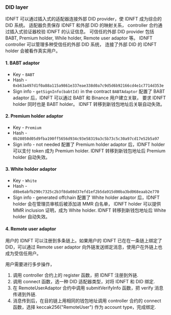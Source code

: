### DID layer
IDNFT 可以通过插入式的适配器连接外部 DID provider，使 IDNFT 成为综合的 DID 系统。
适配器负责保存 IDNFT 和外部 DID 的映射关系，
controller 合约通过插入式验证器校验 IDNFT 的认证信息。
可信任的外部 DID provider 包括 BABT, Premium holder, While holder, Remote user adaptor 等。
IDNFT controller 可以管理多种受信任的外部 DID 系统，
连接了外部 DID 的 IDNFT holder 会被看作真实用户。
#### 1. BABT adaptor
- Key - `BABT`
- Hash - `0xb63a497d1f0a88a115a9861e337eae338d0a7c9d5d6b92166cd4e1c7714d353e`
- Sign info - `getSignInfo(babtId)` in the contract `BABTAdaptor`
配置了 BABT adaptor 后，IDNFT 可以通过 BABT 和 Binance 用户建立关联，
要求 IDNFT holder 同时也是 BABT holder。
IDNFT 转移到新钱包地址后关联自动失效。
#### 2. Premium holder adaptor
- Key - `Premium`
- Hash - `0b28050d05d9fba190ff5656d934c93e58319a3c5b73c5c30a97cd17e52b5a97`
- Sign info - not needed
配置了 Premium holder adaptor 后，IDNFT holder 可以支付 token 成为 Premium holder.
IDNFT 转移到新钱包地址后 Premium holder 自动失效。
#### 3. White holder adaptor
- Key - `White`
- Hash - `d8be6abfb290c7325c2b3f8da08d37efd1ef2b5da915d00ba3bd068eaab2e770`
- Sign info - generated offchain
配置了 White holder adaptor 后，IDNFT holder 会在管理员审核后被添加进 MMR 白名单，
IDNFT holder 可以提供 MMR inclusion 证明，成为 White holder.
IDNFT 转移到新钱包地址后 White holder 自动失效。
#### 4. Remote user adaptor
用户的 IDNFT 可以注册到多条链上。如果用户的 IDNFT 已在在一条链上绑定了 DID，可以通过 Remote user adaptor
向外链发送绑定消息，使用户在外链上也成为受信任用户。

用户需要进行多步操作，
1. 调用 controller 合约上的 register 函数，把 IDNFT 注册到外链.
2. 调用 connect 函数，选一种 DID 适配器类型，对将 IDNFT 和 DID 绑定.
3. 在 RemoteUserAdaptor 合约中调用 submitVerifyInfo 函数，把 verify 消息传递到外链.
4. 消息传到后，在目的链上用相同的钱包地址调用 controller 合约的 connect 函数，选择 keccak256("RemoteUser") 作为 account type，完成绑定.